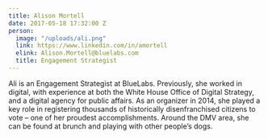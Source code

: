 ```yaml
---
title: Alison Mortell
date: 2017-05-18 17:32:00 Z
person:
  image: "/uploads/ali.png"
  link: https://www.linkedin.com/in/amortell
  elink: Alison.Mortell@bluelabs.com
  title: Engagement Strategist
---
```


Ali is an Engagement Strategist at BlueLabs.  Previously, she worked in digital, with experience at both the White House Office of Digital Strategy, and a digital agency for public affairs. As an organizer in 2014, she played a key role in registering thousands of historically disenfranchised citizens to vote – one of her proudest accomplishments. Around the DMV area, she can be found at brunch and playing with other people’s dogs.